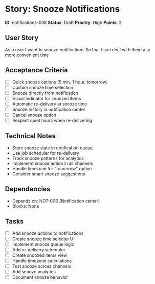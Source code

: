# Story: Snooze Notifications

**ID**: notifications-008
**Status**: Draft
**Priority**: High
**Points**: 2

## User Story
As a user
I want to snooze notifications
So that I can deal with them at a more convenient time

## Acceptance Criteria
- [ ] Quick snooze options (5 min, 1 hour, tomorrow)
- [ ] Custom snooze time selection
- [ ] Snooze directly from notification
- [ ] Visual indicator for snoozed items
- [ ] Automatic re-delivery at snooze time
- [ ] Snooze history in notification center
- [ ] Cancel snooze option
- [ ] Respect quiet hours when re-delivering

## Technical Notes
- Store snooze state in notification queue
- Use job scheduler for re-delivery
- Track snooze patterns for analytics
- Implement snooze action in all channels
- Handle timezone for "tomorrow" option
- Consider smart snooze suggestions

## Dependencies
- Depends on: NOT-006 (Notification center)
- Blocks: None

## Tasks
- [ ] Add snooze actions to notifications
- [ ] Create snooze time selector UI
- [ ] Implement snooze queue logic
- [ ] Add re-delivery scheduler
- [ ] Create snoozed items view
- [ ] Handle timezone calculations
- [ ] Test snooze across channels
- [ ] Add snooze analytics
- [ ] Document snooze behavior